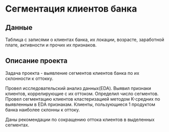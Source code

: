 # Сегментация клиентов банка
## Данные
Таблица с записями о клиентах банка, их локации, возрасте, заработной плате, активности и прочих их признаков.
## Описание проекта
 Задача проекта - выявление сегментов клиентов банка по их склонности к оттокку.
 
 Провел исследовательский анализ данных(EDA). Выявил признаки клиентов, коррелирующие с их оттоком. Определил число сегментов.
 Провел сегментацию клиентов кластеризацией методом K-средних по выявленным в EDA признакам. Клиенты, пользующиеся 1 продуктом банка наиболее склонны к оттоку.
 
 Даны рекомендации по сокращению оттока клиентов в выделенных сегментах.
